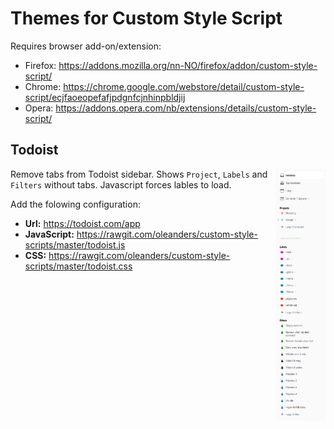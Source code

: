 # Themes for Custom Style Script

Requires browser add-on/extension: 

* Firefox: https://addons.mozilla.org/nn-NO/firefox/addon/custom-style-script/
* Chrome: https://chrome.google.com/webstore/detail/custom-style-script/ecjfaoeopefafjpdgnfcjnhinpbldjij
* Opera: https://addons.opera.com/nb/extensions/details/custom-style-script/


## Todoist

<img src="https://raw.githubusercontent.com/oleanders/custom-style-scripts/master/todoist.png" width="80px" align="right" />

Remove tabs from Todoist sidebar. Shows `Project`, `Labels` and `Filters` without tabs. Javascript forces lables to load.

Add the folowing configuration: 

* **Url:** https://todoist.com/app
* **JavaScript:** https://rawgit.com/oleanders/custom-style-scripts/master/todoist.js
* **CSS:** https://rawgit.com/oleanders/custom-style-scripts/master/todoist.css


